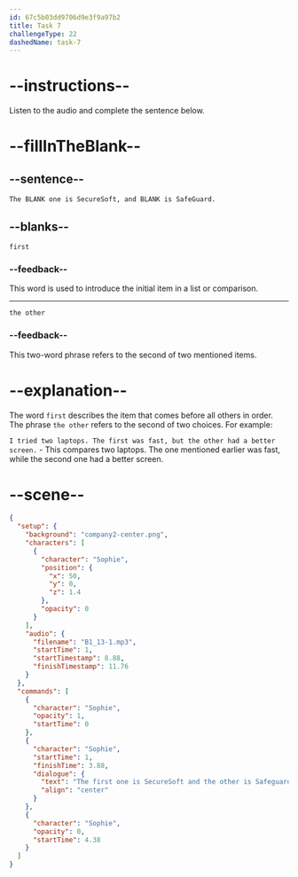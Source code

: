 ```yaml
---
id: 67c5b03dd9706d9e3f9a97b2
title: Task 7
challengeType: 22
dashedName: task-7
---
```


<!-- (audio) Sophie: The first one is SecureSoft, and the other is SafeGuard. -->

# --instructions--

Listen to the audio and complete the sentence below.

# --fillInTheBlank--

## --sentence--

`The BLANK one is SecureSoft, and BLANK is SafeGuard.`

## --blanks--

`first`

### --feedback--

This word is used to introduce the initial item in a list or comparison.

---

`the other`

### --feedback--

This two-word phrase refers to the second of two mentioned items.

# --explanation--

The word `first` describes the item that comes before all others in order. The phrase `the other` refers to the second of two choices. For example:

`I tried two laptops. The first was fast, but the other had a better screen.` - This compares two laptops. The one mentioned earlier was fast, while the second one had a better screen.

# --scene--

```json
{
  "setup": {
    "background": "company2-center.png",
    "characters": [
      {
        "character": "Sophie",
        "position": {
          "x": 50,
          "y": 0,
          "z": 1.4
        },
        "opacity": 0
      }
    ],
    "audio": {
      "filename": "B1_13-1.mp3",
      "startTime": 1,
      "startTimestamp": 8.88,
      "finishTimestamp": 11.76
    }
  },
  "commands": [
    {
      "character": "Sophie",
      "opacity": 1,
      "startTime": 0
    },
    {
      "character": "Sophie",
      "startTime": 1,
      "finishTime": 3.88,
      "dialogue": {
        "text": "The first one is SecureSoft and the other is Safeguard.",
        "align": "center"
      }
    },
    {
      "character": "Sophie",
      "opacity": 0,
      "startTime": 4.38
    }
  ]
}
```
